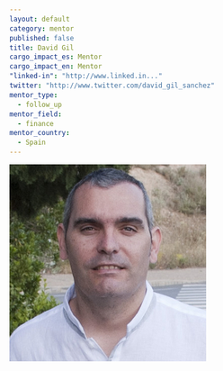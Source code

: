 ```yaml
---
layout: default
category: mentor
published: false
title: David Gil
cargo_impact_es: Mentor
cargo_impact_en: Mentor
"linked-in": "http://www.linked.in..."
twitter: "http://www.twitter.com/david_gil_sanchez"
mentor_type: 
  - follow_up
mentor_field: 
  - finance
mentor_country: 
  - Spain
---
```



![foto-cv2.jpeg](/assets/foto-cv2.jpeg)
